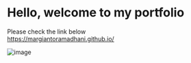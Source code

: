 # Hello, welcome to my portfolio

Please check the link below</br>
https://margiantoramadhani.github.io/

![image](https://github.com/margiantoramadhani/margiantoramadhani.github.io/assets/112692717/478a8f1d-ac7b-4a95-a610-a1c2d2d4b2c6)
